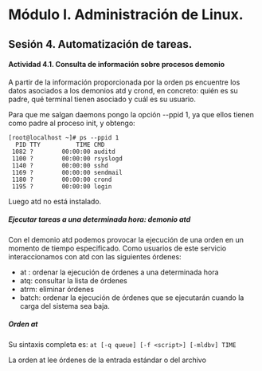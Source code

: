 # Módulo I. Administración de Linux.
## Sesión 4. Automatización de tareas.

#### Actividad 4.1. Consulta de información sobre procesos demonio
A partir de la información proporcionada por la orden ps encuentre los datos asociados a los
demonios atd y crond, en concreto: quién es su padre, qué terminal tienen asociado y cuál es su
usuario.

Para que me salgan daemons pongo la opción --ppid 1, ya que ellos tienen como padre al proceso init, y obtengo:
~~~
[root@localhost ~]# ps --ppid 1
  PID TTY          TIME CMD
 1082 ?        00:00:00 auditd
 1100 ?        00:00:00 rsyslogd
 1140 ?        00:00:00 sshd
 1169 ?        00:00:00 sendmail
 1180 ?        00:00:00 crond
 1195 ?        00:00:00 login
~~~
Luego atd no está instalado.

##### Ejecutar tareas a una determinada hora: demonio atd
Con el demonio atd podemos provocar la ejecución de una orden en un momento de tiempo
especificado. Como usuarios de este servicio interaccionamos con atd con las siguientes órdenes:
+ at : ordenar la ejecución de órdenes a una determinada hora
+ atq: consultar la lista de órdenes
+ atrm: eliminar órdenes
+ batch: ordenar la ejecución de órdenes que se ejecutarán cuando la carga del sistema sea baja.

##### Orden at
Su sintaxis completa es:
`at [-q queue] [-f <script>] [-mldbv] TIME`

La orden at lee órdenes de la entrada estándar o del archivo <script> y provoca su ejecución a
la hora especificada en TIME (una sola vez), usando /bin/sh. TIME admite muchos formatos,
por ejemplo HH:MM. Para una descripción de las posibilidades para expresar la hora vea la
ayuda de at y el contenido del archivo /usr/share/doc/at/timespec.
Con el ejemplo siguiente, a una determinada hora (17:10) se generará la lista de archivos del
directorio home en un archivo de nombre listahome:
~~~shell
at 17:10
at> ls ~ > listahome
at> <Ctrl-D>
~~~
Con lo que me devuelve `job 12 at Tue Dec 18 17:10:00 2018`. Comprobado que funciona, para que no se me olvide que hace eso todos los días y generar trabajo tonto elimino la tarea: `atrm 12`.

#### Actividad 4.2. Ejecución postergada de órdenes con at (I)
Crea un archivo genera-apunte que escriba la lista de hijos del directorio home en un archivo
de nombre listahome-`date +%Y-%j-%T-$$`, es decir, la yuxtaposición del literal “listahome” y
el año, día dentro del año, la hora actual y pid (consulte la ayuda de date).
Lanza la ejecución del archivo genera-apunte un minuto más tarde de la hora actual.
¿En qué directorio se crea el archivo de salida?  
~~~shell
!#/bin/bash
# Fichero genera_apunte.sh
ls ~ > listahome-`date +%Y-%j-%T-$$`

~~~shell
>at now + 1 minute
warning: commands will be executed using /bin/sh
at> ./genera-apunte.sh
at> <EOT>
job 13 at Tue Dec 18 10:02:00 2018
~~~
Aparece en el directorio desde donde he lanzado el trabajo, al hacer `ls` me ha aparecido listahome-2018-352-10:02:07-3690.

#### Actividad 4.3. Ejecución postergada de órdenes con at (II)
Lanza varias órdenes at utilizando distintas formas de especificar el tiempo como las siguientes:
a) a medianoche de hoy: `at midnight`

b) un minuto después de la medianoche de hoy: `at midnight + 1 minute`

c) a las 17 horas y 30 minutos de mañana: `at 5:30pm tomorrow`

d) a la misma hora en que estemos ahora pero del día 25 de diciembre del presente
año: `at 10:14 Dec 25`

e) a las 00:00 del 1 de enero del presente año: `at 00:00 Jan 1 2018` devuelve, como tiene sentido, `at: refusing to create job destined in the past`.

Para todos los apartados le he puesto que haga `ls`. Para ver ahora todos los trabajos pendientes que hemos creado empleamos `atq`, y de paso comprobamos que están bien fijados:
~~~shell
> atq
17	Wed Dec 19 17:30:00 2018 a root
16	Wed Dec 19 00:01:00 2018 a root
18	Tue Dec 25 10:14:00 2018 a root
15	Wed Dec 19 00:00:00 2018 a root
~~~
Ahora borro todos ellos: `atrm 15` y así hasta 18.

#### Actividad 4.4. Cuestiones sobre at
El proceso nuevo que se lanza al cumplirse el tiempo que se especificó en la orden at....
+ ¿qué directorio de trabajo tiene inicialmente? ¿hereda el que tenía el proceso que invocó
a at o bien es el home, directorio inicial por omisión? Hereda el que tenía el proceso que invocó a at.
+ ¿qué máscara de creación de archivos umask tiene? ¿es la heredada del padre o la que se
usa por omisión? La máscara que tiene es 022, la que hereda del padre.
+ ¿hereda las variables locales del proceso padre? No.

#### Actividad 4.5. Relación padre-hijo con órdenes ejecutadas mediante at
El proceso nuevo que se lanza al cumplirse el tiempo que se especificó en la orden at.... ¿de
quién es hijo? Investiga lanzando la ejecución retardada de un script que muestre la información
completa sobre los procesos existentes y el pid del proceso actual; el script podría contener lo
que sigue:
~~~
nombrearchivo=`date +%Y-%j-%T`
ps -ef > $nombrearchivo
echo Mi pid = $$ >> $nombrearchivo
~~~
Pongo eso en el fichero `script.sh`, le doy permiso de ejecución y le pongo que lo ejecute en un minuto con `at now + 1 minute`, con lo que me aparece un archivo con la fecha de hoy que contiene al final del todo, después del listado de trabajos: `Mi pid = 4714`. Los procesos anteriores son:
~~~
daemon    4712   943  0 10:27 ?        00:00:00 /usr/sbin/atd -f
root      4713  4712  0 10:27 ?        00:00:00 sh
root      4714  4713  0 10:27 ?        00:00:00 /bin/bash ./script.sh
root      4716  4714  0 10:27 ?        00:00:00 ps -ef
~~~

Luego es hijo del proceso atd.

> En el caso de lanzar la ejecución de órdenes que generan muchos mensajes en la salida estándar
o salida de error estándar podríamos redirigirlas a /dev/null para que se “pierda” y no inunde el
buzón de correo:
~~~
at now + 1 minute
at> tar cvf /backups/backup.tar . 1>> ~/salidas 2> /dev/null
at> <ctrl-D>
~~~
También puede ser conveniente, como se ve arriba, redirigir la salida estándar del programa a
un archivo para que pueda consultarse en caso de necesidad.

#### Actividad 4.6. Script para orden at
Construye un script que utilice la orden find para generar en la salida estándar los archivos
modificados en las últimas 24 horas (partiendo del directorio home y recorriéndolo en
profundidad), la salida deberá escribirse el archivo de nombre “modificados_<año><día><hora>” (dentro del directorio home). Con la orden at provoque que se ejecute dentro de un día a partir de este momento.

Ejecuto mi script:
~~~
at now + 1 minute
warning: commands will be executed using /bin/sh
at> ./actividad4_6.sh
at> <EOT>
job 22 at Tue Dec 18 10:42:00 2018
~~~

##### Orden batch
La orden batch es equivalente a at excepto que no especificamos la hora de ejecución, sino que
el trabajo especificado se ejecutará cuando la carga de trabajos del sistema esté bajo cierto valor
umbral que se especifica a la hora de lanzar el demonio atd.

#### Actividad 4.7. Trabajo con la orden batch
Lanza los procesos que sean necesarios para conseguir que exista una gran carga de trabajo
para el sistema de modo que los trabajos lanzados con la orden batch no se estén ejecutando
(puede simplemente construir un script que esté en un ciclo infinito y lanzarla varias veces en
segundo plano). Utiliza las órdenes oportunas para manejar este conjunto de procesos (la orden
jobs para ver los trabajos lanzados, kill para finalizar un trabajo, ...y tal vez también las
órdenes fg, bg para pasar de segundo a primer plano y viceversa, <Ctrl-Z> para suspender el
proceso en primer plano actual, etc). Experimenta para comprobar cómo al ir disminuyendo la
carga de trabajos habrá un momento en que se ejecuten los trabajos lanzados a la cola batch.










>
